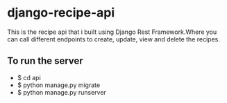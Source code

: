 # django-recipe-api
This is the recipe api that i built using Django Rest Framework.Where you can call different endpoints to create, update, view and delete the recipes.

## To run the server
- $ cd api
- $ python manage.py migrate
- $ python manage.py runserver

